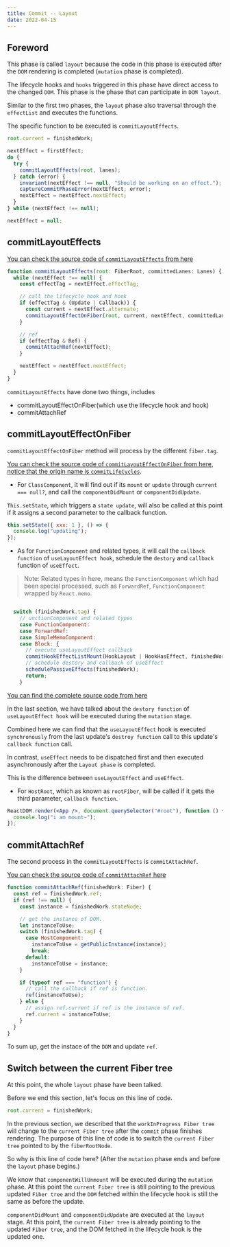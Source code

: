 ```yaml
---
title: Commit -- Layout
date: 2022-04-15
---
```


## Foreword

This phase is called `layout` because the code in this phase is executed after the `DOM` rendering is completed (`mutation` phase is completed).

The lifecycle hooks and `hooks` triggered in this phase have direct access to the changed `DOM`. This phase is the phase that can participate in `DOM layout`.

Similar to the first two phases, the `layout` phase also traversal through the `effectList` and executes the functions.

The specific function to be executed is `commitLayoutEffects`.

```js
root.current = finishedWork;

nextEffect = firstEffect;
do {
  try {
    commitLayoutEffects(root, lanes);
  } catch (error) {
    invariant(nextEffect !== null, "Should be working on an effect.");
    captureCommitPhaseError(nextEffect, error);
    nextEffect = nextEffect.nextEffect;
  }
} while (nextEffect !== null);

nextEffect = null;
```

## commitLayoutEffects

[You can check the source code of `commitLayoutEffects` from here](https://github.com/facebook/react/blob/970fa122d8188bafa600e9b5214833487fbf1092/packages/react-reconciler/src/ReactFiberWorkLoop.new.js#L2302)

```js
function commitLayoutEffects(root: FiberRoot, committedLanes: Lanes) {
  while (nextEffect !== null) {
    const effectTag = nextEffect.effectTag;

    // call the lifecycle hook and hook
    if (effectTag & (Update | Callback)) {
      const current = nextEffect.alternate;
      commitLayoutEffectOnFiber(root, current, nextEffect, committedLanes);
    }

    // ref
    if (effectTag & Ref) {
      commitAttachRef(nextEffect);
    }

    nextEffect = nextEffect.nextEffect;
  }
}
```

`commitLayoutEffects` have done two things, includes

- commitLayoutEffectOnFiber(which use the lifecycle hook and hook)
- commitAttachRef

## commitLayoutEffectOnFiber

`commitLayoutEffectOnFiber` method will process by the different `fiber.tag`.

[You can check the source code of `commitLayoutEffectOnFiber` from here, notice that the origin name is `commitLifeCycles`](https://github.com/facebook/react/blob/970fa122d8188bafa600e9b5214833487fbf1092/packages/react-reconciler/src/ReactFiberCommitWork.new.js#L459).

- For `ClassComponent`, it will find out if its `mount` or `update` through `current === null?`, and call the `componentDidMount` or `componentDidUpdate`.

`This.setState`, which triggers a `state update`, will also be called at this point if it assigns a second parameter to the callback function.

```js
this.setState({ xxx: 1 }, () => {
  console.log("updating");
});
```

- As for `FunctionComponent` and related types, it will call the `callback function` of `useLayoutEffect hook`, schedule the `destory` and `callback` function of `useEffect`.

> Note: Related types in here, means the `FunctionComponent` which had been special processed, such as `ForwardRef`, `FunctionComponent` wrapped by `React.memo`.

```js

  switch (finishedWork.tag) {
    // unctionComponent and related types
    case FunctionComponent:
    case ForwardRef:
    case SimpleMemoComponent:
    case Block: {
      // execute useLayoutEffect callback
      commitHookEffectListMount(HookLayout | HookHasEffect, finishedWork);
      // schedule destory and callback of useEffect
      schedulePassiveEffects(finishedWork);
      return;
    }
```

[You can find the complete source code from here](https://github.com/facebook/react/blob/1fb18e22ae66fdb1dc127347e169e73948778e5a/packages/react-reconciler/src/ReactFiberCommitWork.old.js#L465-L491)

In the last section, we have talked about the `destory function` of `useLayoutEffect hook` will be executed during the `mutation` stage.

Combined here we can find that the `useLayoutEffect` hook is executed `synchronously` from the last update's `destroy function` call to this update's `callback function` call.

In contrast, `useEffect` needs to be dispatched first and then executed asynchronously after the `Layout phase` is completed.

This is the difference between `useLayoutEffect` and `useEffect`.

- For `HostRoot`, which as known as `rootFiber`, will be called if it gets the third parameter, `callback function`.

```jsx
ReactDOM.render(<App />, document.querySelector("#root"), function () {
  console.log("i am mount~");
});
```

## commitAttachRef

The second process in the `commitLayoutEffects` is `commitAttachRef`.

[You can check the source code of `commitAttachRef` here](https://github.com/facebook/react/blob/970fa122d8188bafa600e9b5214833487fbf1092/packages/react-reconciler/src/ReactFiberCommitWork.new.js#L823)

```js
function commitAttachRef(finishedWork: Fiber) {
  const ref = finishedWork.ref;
  if (ref !== null) {
    const instance = finishedWork.stateNode;

    // get the instance of DOM.
    let instanceToUse;
    switch (finishedWork.tag) {
      case HostComponent:
        instanceToUse = getPublicInstance(instance);
        break;
      default:
        instanceToUse = instance;
    }

    if (typeof ref === "function") {
      // call the callback if ref is function.
      ref(instanceToUse);
    } else {
      // assign ref.current if ref is the instance of ref.
      ref.current = instanceToUse;
    }
  }
}
```

To sum up, get the instace of the `DOM` and update `ref`.

## Switch between the current Fiber tree

At this point, the whole `layout` phase have been talked.

Before we end this section, let's focus on this line of code.

```js
root.current = finishedWork;
```

In the previous section, we described that the `workInProgress Fiber tree` will change to the `current Fiber tree` after the `commit` phase finishes rendering. The purpose of this line of code is to switch the `current Fiber tree` pointed to by the `fiberRootNode`.

So why is this line of code here? (After the `mutation` phase ends and before the `layout` phase begins.)

We know that `componentWillUnmount` will be executed during the `mutation` phase. At this point the `current Fiber tree` is still pointing to the previous updated `Fiber tree` and the `DOM` fetched within the lifecycle hook is still the same as before the update.

`componentDidMount` and `componentDidUpdate` are executed at the `layout` stage. At this point, the `current Fiber tree` is already pointing to the updated `Fiber tree`, and the DOM fetched in the lifecycle hook is the updated one.
